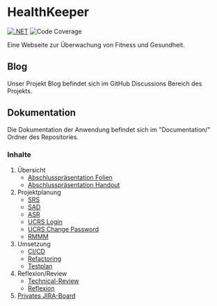 # HealthKeeper 
[![.NET](https://github.com/Chrissi-Ruege/HealthKeeper/actions/workflows/dotnet.yml/badge.svg)](https://github.com/Chrissi-Ruege/HealthKeeper/actions/workflows/dotnet.yml)
![Code Coverage](https://img.shields.io/badge/Code%20Coverage-62%25-yellow?style=flat)

Eine Webseite zur Überwachung von Fitness und Gesundheit.

## Blog
Unser Projekt Blog befindet sich im GitHub Discussions Bereich des Projekts.

## Dokumentation
Die Dokumentation der Anwendung befindet sich im "Documentation/" Ordner des Repositories.

### Inhalte
1. Übersicht
    - [Abschlusspräsentation Folien](https://github.com/Chrissi-Ruege/HealthKeeper/blob/main/Documentation/Presentation/Folien%20Softw_Eng.pdf)
    - [Abschlusspräsentation Handout](https://github.com/Chrissi-Ruege/HealthKeeper/blob/main/Documentation/Presentation/Handout%20Softw_Eng.pdf)
2. Projektplanung
    - [SRS](https://github.com/Chrissi-Ruege/HealthKeeper/blob/main/Documentation/SRS.md)
    - [SAD](https://github.com/Chrissi-Ruege/HealthKeeper/blob/main/Documentation/SAD.md)
    - [ASR](https://github.com/Chrissi-Ruege/HealthKeeper/blob/main/Documentation/ASR.md)
    - [UCRS Login](https://github.com/Chrissi-Ruege/HealthKeeper/blob/main/Documentation/UCRS-Login.md)
    - [UCRS Change Password](https://github.com/Chrissi-Ruege/HealthKeeper/blob/main/Documentation/UCRS-Reset-password.md)
    - [RMMM](https://github.com/Chrissi-Ruege/HealthKeeper/blob/main/Documentation/RMMM.md)
4. Umsetzung
	 - [CI/CD](https://github.com/Chrissi-Ruege/HealthKeeper/blob/main/Documentation/CI-CD.md)
   - [Refactoring](https://github.com/Chrissi-Ruege/HealthKeeper/blob/main/Documentation/FoodJournalRefactoring.md)
   - [Testplan](https://github.com/Chrissi-Ruege/HealthKeeper/blob/main/Documentation/Testplan.md)
5. Reflexion/Review
   - [Technical-Review](https://github.com/Chrissi-Ruege/HealthKeeper/blob/main/Documentation/TechnicalReview.md)
   - [Reflexion](https://github.com/Chrissi-Ruege/HealthKeeper/discussions/35)
6. [Privates JIRA-Board](https://healthkeeper22b5.atlassian.net/jira/software/projects/SCRUM/boards/1?atlOrigin=eyJpIjoiYWM5NDVlNzYwNDhlNDA2MmFlODA2NWRlZWYzZGNkMzEiLCJwIjoiaiJ9) 
